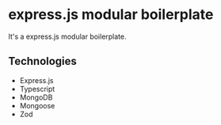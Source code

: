 # express.js modular boilerplate

It's a express.js modular boilerplate.

## Technologies

- Express.js
- Typescript
- MongoDB
- Mongoose
- Zod
